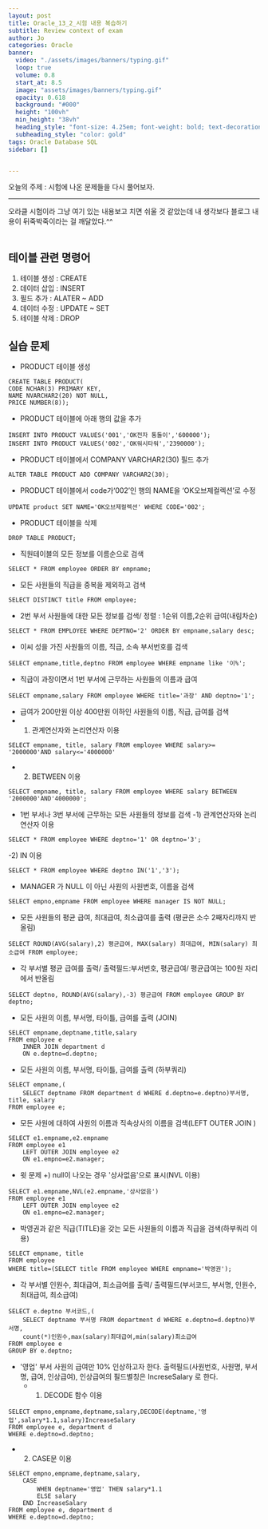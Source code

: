 ```yaml
---
layout: post
title: Oracle_13_2_시험 내용 복습하기
subtitle: Review context of exam
author: Jo
categories: Oracle
banner:
  video: "./assets/images/banners/typing.gif"
  loop: true
  volume: 0.8
  start_at: 8.5
  image: "assets/images/banners/typing.gif"
  opacity: 0.618
  background: "#000"
  height: "100vh"
  min_height: "38vh"
  heading_style: "font-size: 4.25em; font-weight: bold; text-decoration: underline"
  subheading_style: "color: gold"
tags: Oracle Database SQL
sidebar: []


---
```


오늘의 주제 : 시험에 나온 문제들을 다시 풀어보자. <br>
 * * *
 
오라클 시험이라 그냥 여기 있는 내용보고 치면 쉬울 것 같았는데 내 생각보다 블로그 내용이 뒤죽박죽이라는 걸 깨달았다.^^<br>
<br>

## 테이블 관련 명령어
1. 테이블 생성 : CREATE
2. 데이터 삽입 : INSERT
3. 필드 추가 : ALATER ~ ADD
4. 데이터 수정 : UPDATE ~ SET
5. 테이블 삭제 : DROP


## 실습 문제
- PRODUCT 테이블 생성
```oracle
CREATE TABLE PRODUCT(
CODE NCHAR(3) PRIMARY KEY,
NAME NVARCHAR2(20) NOT NULL,
PRICE NUMBER(8));
```
- PRODUCT 테이블에 아래 행의 값을 추가
```oracle
INSERT INTO PRODUCT VALUES('001','OK전자 통돌이','600000');
INSERT INTO PRODUCT VALUES('002','OK워시타워','2390000');
```
- PRODUCT 테이블에서 COMPANY VARCHAR2(30) 필드 추가
```oracle
ALTER TABLE PRODUCT ADD COMPANY VARCHAR2(30);
```
- PRODUCT 테이블에서 code가‘002’인 행의 NAME을 ‘OK오브제컬렉션’로 수정
```oracle
UPDATE product SET NAME='OK오브제컬렉션' WHERE CODE='002';
```
- PRODUCT 테이블을 삭제
```oracle
DROP TABLE PRODUCT;
```
- 직원테이블의 모든 정보를 이름순으로 검색
```oracle
SELECT * FROM employee ORDER BY empname;
```
- 모든 사원들의 직급을 중복을 제외하고 검색
```oracle
SELECT DISTINCT title FROM employee;
```
- 2번 부서 사원들에 대한 모든 정보를 검색/ 정렬 : 1순위 이름,2순위 급여(내림차순)
```oracle
SELECT * FROM EMPLOYEE WHERE DEPTNO='2' ORDER BY empname,salary desc;
```
- 이씨 성을 가진 사원들의 이름, 직급, 소속 부서번호를 검색
```oracle
SELECT empname,title,deptno FROM employee WHERE empname like '이%';
```
- 직급이 과장이면서 1번 부서에 근무하는 사원들의 이름과 급여
```oracle
SELECT empname,salary FROM employee WHERE title='과장' AND deptno='1';
```
- 급여가 200만원 이상 400만원 이하인 사원들의 이름, 직급, 급여를 검색
 - 1) 관계연산자와 논리연산자 이용 
```oracle
SELECT empname, title, salary FROM employee WHERE salary>= '2000000'AND salary<='4000000'
```
 - 2) BETWEEN 이용 
```oracle
SELECT empname, title, salary FROM employee WHERE salary BETWEEN '2000000'AND'4000000';
```
- 1번 부서나 3번 부서에 근무하는 모든 사원들의 정보를 검색
   -1) 관계연산자와 논리연산자 이용
```oracle
SELECT * FROM employee WHERE deptno='1' OR deptno='3';
```
 -2) IN 이용
```oracle
SELECT * FROM employee WHERE deptno IN('1','3');
```
- MANAGER 가 NULL 이 아닌 사원의 사원번호, 이름을 검색
```oracle
SELECT empno,empname FROM employee WHERE manager IS NOT NULL;
```
- 모든 사원들의 평균 급여, 최대급여, 최소급여를 출력 (평균은 소수 2째자리까지 반올림)
```oracle
SELECT ROUND(AVG(salary),2) 평균급여, MAX(salary) 최대급여, MIN(salary) 최소급여 FROM employee;
```
- 각 부서별 평균 급여를 출력/ 출력필드:부서번호, 평균급여/ 평균급여는 100원 자리에서 반올림
```oracle
SELECT deptno, ROUND(AVG(salary),-3) 평균급여 FROM employee GROUP BY deptno;
```
- 모든 사원의 이름, 부서명, 타이틀, 급여를 출력 (JOIN)
```oracle
SELECT empname,deptname,title,salary 
FROM employee e
    INNER JOIN department d
    ON e.deptno=d.deptno;
```
- 모든 사원의 이름, 부서명, 타이틀, 급여를 출력 (하부쿼리)
```oracle
SELECT empname,(
    SELECT deptname FROM department d WHERE d.deptno=e.deptno)부서명, title, salary 
FROM employee e;
```
- 모든 사원에 대하여 사원의 이름과 직속상사의 이름을 검색(LEFT OUTER JOIN )
```oracle
SELECT e1.empname,e2.empname
FROM employee e1
    LEFT OUTER JOIN employee e2
    ON e1.empno=e2.manager;
```
- 윗 문제 +) null이 나오는 경우 '상사없음'으로 표시(NVL 이용)
```oracle
SELECT e1.empname,NVL(e2.empname,'상사없음')
FROM employee e1
    LEFT OUTER JOIN employee e2
    ON e1.empno=e2.manager;
```
- 박영권과 같은 직급(TITLE)을 갖는 모든 사원들의 이름과 직급을 검색(하부쿼리 이용)
```oracle
SELECT empname, title
FROM employee
WHERE title=(SELECT title FROM employee WHERE empname='박영권');
```
- 각 부서별 인원수, 최대급여, 최소급여를 출력/ 출력필드(부서코드, 부서명, 인원수, 최대급여, 최소급여)
```oracle
SELECT e.deptno 부서코드,(
    SELECT deptname 부서명 FROM department d WHERE e.deptno=d.deptno)부서명,
    count(*)인원수,max(salary)최대급여,min(salary)최소급여
FROM employee e
GROUP BY e.deptno;
```
- '영업' 부서 사원의 급여만 10% 인상하고자 한다. 출력필드(사원번호, 사원명, 부서명, 급여, 인상급여),
   인상급여의 필드별칭은 IncreseSalary 로 한다.
  - 1) DECODE 함수 이용 
```oracle
SELECT empno,empname,deptname,salary,DECODE(deptname,'영업',salary*1.1,salary)IncreaseSalary
FROM employee e, department d
WHERE e.deptno=d.deptno;
```
 - 2) CASE문 이용
```oracle
SELECT empno,empname,deptname,salary,
    CASE 
        WHEN deptname='영업' THEN salary*1.1
        ELSE salary
    END IncreaseSalary
FROM employee e, department d
WHERE e.deptno=d.deptno;
```








